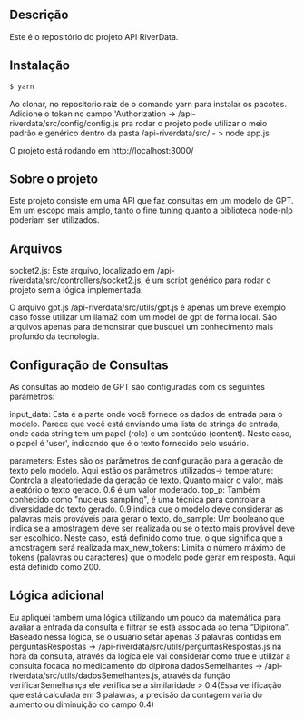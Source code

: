 ## Descrição 
Este é o repositório do projeto API RiverData.

## Instalação 

```bash
$ yarn
```

Ao clonar, no repositorio raiz de o comando yarn para instalar os pacotes.
Adicione o token no campo 'Authorization ->  /api-riverdata/src/config/config.js
pra rodar o projeto pode utilizar o meio padrão e genérico dentro da pasta /api-riverdata/src/ - > node app.js 

O projeto está rodando em http://localhost:3000/


## Sobre o projeto

Este projeto consiste em uma API que faz consultas em um modelo de GPT. Em um escopo mais amplo, tanto o fine tuning quanto a biblioteca node-nlp poderiam ser utilizados.

## Arquivos

socket2.js: Este arquivo, localizado em /api-riverdata/src/controllers/socket2.js, é um script genérico para rodar o projeto sem a lógica implementada.


O arquivo gpt.js /api-riverdata/src/utils/gpt.js é apenas um breve exemplo caso fosse utilizar um llama2 com um model de gpt de forma local.
São arquivos apenas para demonstrar que busquei um conhecimento mais profundo da tecnologia.


## Configuração de Consultas

As consultas ao modelo de GPT são configuradas com os seguintes parâmetros:

input_data: Esta é a parte onde você fornece os dados de entrada para o modelo. Parece que você está enviando uma lista de strings de entrada, onde cada string tem um papel (role) e um conteúdo (content). Neste caso, o papel é 'user', indicando que é o texto fornecido pelo usuário.

parameters: Estes são os parâmetros de configuração para a geração de texto pelo modelo. Aqui estão os parâmetros utilizados->
    temperature: Controla a aleatoriedade da geração de texto. Quanto maior o valor, mais aleatório o texto gerado. 0.6 é um valor moderado.
    top_p: Também conhecido como "nucleus sampling", é uma técnica para controlar a diversidade do texto gerado. 0.9 indica que o modelo deve considerar as palavras mais prováveis para gerar o texto.
    do_sample: Um booleano que indica se a amostragem deve ser realizada ou se o texto mais provável deve ser escolhido. Neste caso, está definido como true, o que significa que a amostragem será realizada
    max_new_tokens: Limita o número máximo de tokens (palavras ou caracteres) que o modelo pode gerar em resposta. Aqui está definido como 200.

## Lógica adicional

Eu apliquei também uma lógica utilizando um pouco da matemática para avaliar a entrada da consulta e filtrar se está associada ao tema “Dipirona”. Baseado nessa lógica, se o usuário setar apenas 3 palavras contidas em 
perguntasRespostas -> /api-riverdata/src/utils/perguntasRespostas.js na hora da consulta, através da lógica ele vai considerar como true e utilizar a consulta focada no médicamento do dipirona dadosSemelhantes -> /api-riverdata/src/utils/dadosSemelhantes.js, através da função verificarSemelhança ele verifica se a similaridade > 0.4(Essa verificação que está calculada em 3 palavras, a precisão da contagem varia do aumento ou diminuição do campo 0.4)


